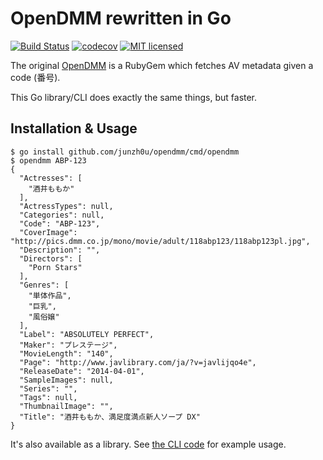 # OpenDMM rewritten in Go

[![Build Status](https://travis-ci.org/junzh0u/opendmm.svg?branch=master)](https://travis-ci.org/junzh0u/opendmm)
[![codecov](https://codecov.io/gh/junzh0u/opendmm/branch/master/graph/badge.svg)](https://codecov.io/gh/junzh0u/opendmm)
[![MIT licensed](https://img.shields.io/badge/license-MIT-blue.svg)](https://github.com/junzh0u/opendmm/blob/master/LICENSE)

The original [OpenDMM](https://github.com/junzh0u/opendmm-rb) is a RubyGem which fetches AV metadata given a code (番号).

This Go library/CLI does exactly the same things, but faster.

## Installation & Usage

    $ go install github.com/junzh0u/opendmm/cmd/opendmm
    $ opendmm ABP-123
    {
      "Actresses": [
        "酒井ももか"
      ],
      "ActressTypes": null,
      "Categories": null,
      "Code": "ABP-123",
      "CoverImage": "http://pics.dmm.co.jp/mono/movie/adult/118abp123/118abp123pl.jpg",
      "Description": "",
      "Directors": [
        "Porn Stars"
      ],
      "Genres": [
        "単体作品",
        "巨乳",
        "風俗嬢"
      ],
      "Label": "ABSOLUTELY PERFECT",
      "Maker": "プレステージ",
      "MovieLength": "140",
      "Page": "http://www.javlibrary.com/ja/?v=javlijqo4e",
      "ReleaseDate": "2014-04-01",
      "SampleImages": null,
      "Series": "",
      "Tags": null,
      "ThumbnailImage": "",
      "Title": "酒井ももか、満足度満点新人ソープ DX"
    }

It's also available as a library. See [the CLI code](https://github.com/junzh0u/opendmm/blob/master/cmd/opendmm/opendmm.go) for example usage.
